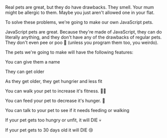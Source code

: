Real pets are great, but they do have drawbacks. They smell. Your mum might be
allergic to them. Maybe you just aren't allowed one in your flat.

To solve these problems, we're going to make our own JavaScript pets.

JavaScript pets are great. Because they're made of JavaScript, they can do
literally anything, and they don't have any of the drawbacks of regular pets.
They don't even pee or poo 💩 (unless you program them too, you weirdo).

The pets we're going to make will have the following features:

You can give them a name

They can get older

As they get older, they get hungrier and less fit

You can walk your pet to increase it's fitness. 🏃‍♂️

You can feed your pet to decrease it's hunger. 🍕

You can talk to your pet to see if it needs feeding or walking

If your pet gets too hungry or unfit, it will DIE 💀

If your pet gets to 30 days old it will DIE 😢
